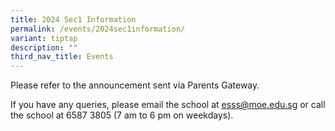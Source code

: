 ```yaml
---
title: 2024 Sec1 Information
permalink: /events/2024sec1information/
variant: tiptap
description: ""
third_nav_title: Events
---
```

<p>Please refer to the announcement sent via Parents Gateway.</p><p>If you have any queries, please email the school at <a href="mailto:esss@moe.edu.sg" rel="noopener noreferrer nofollow" target="_blank">esss@moe.edu.sg</a> or call the school at 6587 3805 (7 am to 6 pm on weekdays).</p>